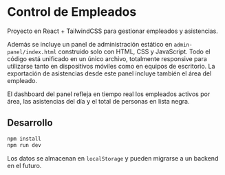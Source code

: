 # Control de Empleados

Proyecto en React + TailwindCSS para gestionar empleados y asistencias.

Además se incluye un panel de administración estático en `admin-panel/index.html` construido solo con HTML, CSS y JavaScript. Todo el código está unificado en un único archivo, totalmente responsive para utilizarse tanto en dispositivos móviles como en equipos de escritorio. La exportación de asistencias desde este panel incluye también el área del empleado.

El dashboard del panel refleja en tiempo real los empleados activos por área, las asistencias del día y el total de personas en lista negra.

## Desarrollo

```bash
npm install
npm run dev
```

Los datos se almacenan en `localStorage` y pueden migrarse a un backend en el futuro.

